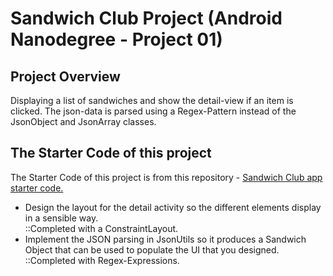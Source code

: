 # Sandwich Club Project (Android Nanodegree - Project 01)

## Project Overview
Displaying a list of sandwiches and show the detail-view if an item is clicked.
The json-data is parsed using a Regex-Pattern instead of the JsonObject and JsonArray classes.

## The Starter Code of this project
The Starter Code of this project is from this repository - [Sandwich Club app starter code.](https://github.com/udacity/sandwich-club-starter-code)

* Design the layout for the detail activity so the different elements display in a sensible way.  
::Completed with a ConstraintLayout.
* Implement the JSON parsing in JsonUtils so it produces a Sandwich Object that can be used to populate the UI that you designed.  
::Completed with Regex-Expressions.
